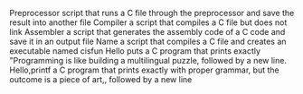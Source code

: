 Preprocessor script that runs a C file through the preprocessor and save the result into another file
Compiler  a script that compiles a C file but does not link
Assembler a script that generates the assembly code of a C code and save it in an output file
Name a script that compiles a C file and creates an executable named cisfun
Hello puts  a C program that prints exactly "Programming is like building a multilingual puzzle, followed by a new line.
Hello,printf  a C program that prints exactly with proper grammar, but the outcome is a piece of art,, followed by a new line
